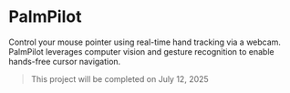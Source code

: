 # PalmPilot
Control your mouse pointer using real-time hand tracking via a webcam. PalmPilot leverages computer vision and gesture recognition to enable hands-free cursor navigation.
> This project will be completed on July 12, 2025
